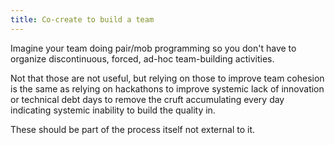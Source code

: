 ```yaml
---
title: Co-create to build a team
---
```


Imagine your team doing pair/mob programming so you don't have to organize discontinuous, forced, ad-hoc team-building activities.

Not that those are not useful, but relying on those to improve team cohesion is the same as relying on hackathons to improve systemic lack of innovation or technical debt days to remove the cruft accumulating every day indicating systemic inability to build the quality in.

These should be part of the process itself not external to it.
